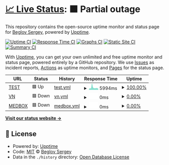 # [📈 Live Status](https://beglov.github.io/upptime): <!--live status--> **🟧 Partial outage**

This repository contains the open-source uptime monitor and status page for [Beglov Sergey](https://beglov.github.io/upptime), powered by [Upptime](https://github.com/upptime/upptime).

[![Uptime CI](https://github.com/beglov/upptime/workflows/Uptime%20CI/badge.svg)](https://github.com/beglov/upptime/actions?query=workflow%3A%22Uptime+CI%22)
[![Response Time CI](https://github.com/beglov/upptime/workflows/Response%20Time%20CI/badge.svg)](https://github.com/beglov/upptime/actions?query=workflow%3A%22Response+Time+CI%22)
[![Graphs CI](https://github.com/beglov/upptime/workflows/Graphs%20CI/badge.svg)](https://github.com/beglov/upptime/actions?query=workflow%3A%22Graphs+CI%22)
[![Static Site CI](https://github.com/beglov/upptime/workflows/Static%20Site%20CI/badge.svg)](https://github.com/beglov/upptime/actions?query=workflow%3A%22Static+Site+CI%22)
[![Summary CI](https://github.com/beglov/upptime/workflows/Summary%20CI/badge.svg)](https://github.com/beglov/upptime/actions?query=workflow%3A%22Summary+CI%22)

With [Upptime](https://upptime.js.org), you can get your own unlimited and free uptime monitor and status page, powered entirely by a GitHub repository. We use [Issues](https://github.com/beglov/upptime/issues) as incident reports, [Actions](https://github.com/beglov/upptime/actions) as uptime monitors, and [Pages](https://beglov.github.io/upptime) for the status page.

<!--start: status pages-->
<!-- This summary is generated by Upptime (https://github.com/upptime/upptime) -->
<!-- Do not edit this manually, your changes will be overwritten -->
<!-- prettier-ignore -->
| URL | Status | History | Response Time | Uptime |
| --- | ------ | ------- | ------------- | ------ |
| <img alt="" src="https://icons.duckduckgo.com/ip3/tms-ttc.ru.ico" height="13"> [TEST](http://tms-ttc.ru/) | 🟩 Up | [test.yml](https://github.com/beglov/upptime/commits/HEAD/history/test.yml) | <details><summary><img alt="Response time graph" src="./graphs/test/response-time-week.png" height="20"> 5994ms</summary><br><a href="https://beglov.github.io/upptime/history/test"><img alt="Response time 1450" src="https://img.shields.io/endpoint?url=https%3A%2F%2Fraw.githubusercontent.com%2Fbeglov%2Fupptime%2FHEAD%2Fapi%2Ftest%2Fresponse-time.json"></a><br><a href="https://beglov.github.io/upptime/history/test"><img alt="24-hour response time 3194" src="https://img.shields.io/endpoint?url=https%3A%2F%2Fraw.githubusercontent.com%2Fbeglov%2Fupptime%2FHEAD%2Fapi%2Ftest%2Fresponse-time-day.json"></a><br><a href="https://beglov.github.io/upptime/history/test"><img alt="7-day response time 5994" src="https://img.shields.io/endpoint?url=https%3A%2F%2Fraw.githubusercontent.com%2Fbeglov%2Fupptime%2FHEAD%2Fapi%2Ftest%2Fresponse-time-week.json"></a><br><a href="https://beglov.github.io/upptime/history/test"><img alt="30-day response time 4887" src="https://img.shields.io/endpoint?url=https%3A%2F%2Fraw.githubusercontent.com%2Fbeglov%2Fupptime%2FHEAD%2Fapi%2Ftest%2Fresponse-time-month.json"></a><br><a href="https://beglov.github.io/upptime/history/test"><img alt="1-year response time 1450" src="https://img.shields.io/endpoint?url=https%3A%2F%2Fraw.githubusercontent.com%2Fbeglov%2Fupptime%2FHEAD%2Fapi%2Ftest%2Fresponse-time-year.json"></a></details> | <details><summary><a href="https://beglov.github.io/upptime/history/test">100.00%</a></summary><a href="https://beglov.github.io/upptime/history/test"><img alt="All-time uptime 99.59%" src="https://img.shields.io/endpoint?url=https%3A%2F%2Fraw.githubusercontent.com%2Fbeglov%2Fupptime%2FHEAD%2Fapi%2Ftest%2Fuptime.json"></a><br><a href="https://beglov.github.io/upptime/history/test"><img alt="24-hour uptime 100.00%" src="https://img.shields.io/endpoint?url=https%3A%2F%2Fraw.githubusercontent.com%2Fbeglov%2Fupptime%2FHEAD%2Fapi%2Ftest%2Fuptime-day.json"></a><br><a href="https://beglov.github.io/upptime/history/test"><img alt="7-day uptime 100.00%" src="https://img.shields.io/endpoint?url=https%3A%2F%2Fraw.githubusercontent.com%2Fbeglov%2Fupptime%2FHEAD%2Fapi%2Ftest%2Fuptime-week.json"></a><br><a href="https://beglov.github.io/upptime/history/test"><img alt="30-day uptime 99.89%" src="https://img.shields.io/endpoint?url=https%3A%2F%2Fraw.githubusercontent.com%2Fbeglov%2Fupptime%2FHEAD%2Fapi%2Ftest%2Fuptime-month.json"></a><br><a href="https://beglov.github.io/upptime/history/test"><img alt="1-year uptime 99.59%" src="https://img.shields.io/endpoint?url=https%3A%2F%2Fraw.githubusercontent.com%2Fbeglov%2Fupptime%2FHEAD%2Fapi%2Ftest%2Fuptime-year.json"></a></details>
| <img alt="" src="https://icons.duckduckgo.com/ip3/vn.tms-ttc.ru.ico" height="13"> [VN](http://vn.tms-ttc.ru/) | 🟥 Down | [vn.yml](https://github.com/beglov/upptime/commits/HEAD/history/vn.yml) | <details><summary><img alt="Response time graph" src="./graphs/vn/response-time-week.png" height="20"> 0ms</summary><br><a href="https://beglov.github.io/upptime/history/vn"><img alt="Response time 805" src="https://img.shields.io/endpoint?url=https%3A%2F%2Fraw.githubusercontent.com%2Fbeglov%2Fupptime%2FHEAD%2Fapi%2Fvn%2Fresponse-time.json"></a><br><a href="https://beglov.github.io/upptime/history/vn"><img alt="24-hour response time 0" src="https://img.shields.io/endpoint?url=https%3A%2F%2Fraw.githubusercontent.com%2Fbeglov%2Fupptime%2FHEAD%2Fapi%2Fvn%2Fresponse-time-day.json"></a><br><a href="https://beglov.github.io/upptime/history/vn"><img alt="7-day response time 0" src="https://img.shields.io/endpoint?url=https%3A%2F%2Fraw.githubusercontent.com%2Fbeglov%2Fupptime%2FHEAD%2Fapi%2Fvn%2Fresponse-time-week.json"></a><br><a href="https://beglov.github.io/upptime/history/vn"><img alt="30-day response time 0" src="https://img.shields.io/endpoint?url=https%3A%2F%2Fraw.githubusercontent.com%2Fbeglov%2Fupptime%2FHEAD%2Fapi%2Fvn%2Fresponse-time-month.json"></a><br><a href="https://beglov.github.io/upptime/history/vn"><img alt="1-year response time 805" src="https://img.shields.io/endpoint?url=https%3A%2F%2Fraw.githubusercontent.com%2Fbeglov%2Fupptime%2FHEAD%2Fapi%2Fvn%2Fresponse-time-year.json"></a></details> | <details><summary><a href="https://beglov.github.io/upptime/history/vn">0.00%</a></summary><a href="https://beglov.github.io/upptime/history/vn"><img alt="All-time uptime 14.58%" src="https://img.shields.io/endpoint?url=https%3A%2F%2Fraw.githubusercontent.com%2Fbeglov%2Fupptime%2FHEAD%2Fapi%2Fvn%2Fuptime.json"></a><br><a href="https://beglov.github.io/upptime/history/vn"><img alt="24-hour uptime 0.00%" src="https://img.shields.io/endpoint?url=https%3A%2F%2Fraw.githubusercontent.com%2Fbeglov%2Fupptime%2FHEAD%2Fapi%2Fvn%2Fuptime-day.json"></a><br><a href="https://beglov.github.io/upptime/history/vn"><img alt="7-day uptime 0.00%" src="https://img.shields.io/endpoint?url=https%3A%2F%2Fraw.githubusercontent.com%2Fbeglov%2Fupptime%2FHEAD%2Fapi%2Fvn%2Fuptime-week.json"></a><br><a href="https://beglov.github.io/upptime/history/vn"><img alt="30-day uptime 1.38%" src="https://img.shields.io/endpoint?url=https%3A%2F%2Fraw.githubusercontent.com%2Fbeglov%2Fupptime%2FHEAD%2Fapi%2Fvn%2Fuptime-month.json"></a><br><a href="https://beglov.github.io/upptime/history/vn"><img alt="1-year uptime 14.58%" src="https://img.shields.io/endpoint?url=https%3A%2F%2Fraw.githubusercontent.com%2Fbeglov%2Fupptime%2FHEAD%2Fapi%2Fvn%2Fuptime-year.json"></a></details>
| <img alt="" src="https://icons.duckduckgo.com/ip3/tms-ttc.ru.ico" height="13"> [MEDBOX](http://tms-ttc.ru:8081/) | 🟥 Down | [medbox.yml](https://github.com/beglov/upptime/commits/HEAD/history/medbox.yml) | <details><summary><img alt="Response time graph" src="./graphs/medbox/response-time-week.png" height="20"> 0ms</summary><br><a href="https://beglov.github.io/upptime/history/medbox"><img alt="Response time 764" src="https://img.shields.io/endpoint?url=https%3A%2F%2Fraw.githubusercontent.com%2Fbeglov%2Fupptime%2FHEAD%2Fapi%2Fmedbox%2Fresponse-time.json"></a><br><a href="https://beglov.github.io/upptime/history/medbox"><img alt="24-hour response time 0" src="https://img.shields.io/endpoint?url=https%3A%2F%2Fraw.githubusercontent.com%2Fbeglov%2Fupptime%2FHEAD%2Fapi%2Fmedbox%2Fresponse-time-day.json"></a><br><a href="https://beglov.github.io/upptime/history/medbox"><img alt="7-day response time 0" src="https://img.shields.io/endpoint?url=https%3A%2F%2Fraw.githubusercontent.com%2Fbeglov%2Fupptime%2FHEAD%2Fapi%2Fmedbox%2Fresponse-time-week.json"></a><br><a href="https://beglov.github.io/upptime/history/medbox"><img alt="30-day response time 651" src="https://img.shields.io/endpoint?url=https%3A%2F%2Fraw.githubusercontent.com%2Fbeglov%2Fupptime%2FHEAD%2Fapi%2Fmedbox%2Fresponse-time-month.json"></a><br><a href="https://beglov.github.io/upptime/history/medbox"><img alt="1-year response time 764" src="https://img.shields.io/endpoint?url=https%3A%2F%2Fraw.githubusercontent.com%2Fbeglov%2Fupptime%2FHEAD%2Fapi%2Fmedbox%2Fresponse-time-year.json"></a></details> | <details><summary><a href="https://beglov.github.io/upptime/history/medbox">0.00%</a></summary><a href="https://beglov.github.io/upptime/history/medbox"><img alt="All-time uptime 88.41%" src="https://img.shields.io/endpoint?url=https%3A%2F%2Fraw.githubusercontent.com%2Fbeglov%2Fupptime%2FHEAD%2Fapi%2Fmedbox%2Fuptime.json"></a><br><a href="https://beglov.github.io/upptime/history/medbox"><img alt="24-hour uptime 0.00%" src="https://img.shields.io/endpoint?url=https%3A%2F%2Fraw.githubusercontent.com%2Fbeglov%2Fupptime%2FHEAD%2Fapi%2Fmedbox%2Fuptime-day.json"></a><br><a href="https://beglov.github.io/upptime/history/medbox"><img alt="7-day uptime 0.00%" src="https://img.shields.io/endpoint?url=https%3A%2F%2Fraw.githubusercontent.com%2Fbeglov%2Fupptime%2FHEAD%2Fapi%2Fmedbox%2Fuptime-week.json"></a><br><a href="https://beglov.github.io/upptime/history/medbox"><img alt="30-day uptime 2.03%" src="https://img.shields.io/endpoint?url=https%3A%2F%2Fraw.githubusercontent.com%2Fbeglov%2Fupptime%2FHEAD%2Fapi%2Fmedbox%2Fuptime-month.json"></a><br><a href="https://beglov.github.io/upptime/history/medbox"><img alt="1-year uptime 88.41%" src="https://img.shields.io/endpoint?url=https%3A%2F%2Fraw.githubusercontent.com%2Fbeglov%2Fupptime%2FHEAD%2Fapi%2Fmedbox%2Fuptime-year.json"></a></details>

<!--end: status pages-->

[**Visit our status website →**](https://beglov.github.io/upptime)

## 📄 License

- Powered by: [Upptime](https://github.com/upptime/upptime)
- Code: [MIT](./LICENSE) © [Beglov Sergey](https://beglov.github.io/upptime)
- Data in the `./history` directory: [Open Database License](https://opendatacommons.org/licenses/odbl/1-0/)
